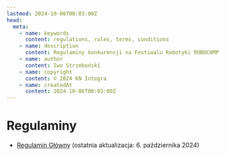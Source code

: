 ```yaml
---
lastmod: 2024-10-06T00:03:00Z
head:
  meta:
    - name: keywords
      content: regulations, rules, terms, conditions
    - name: description
      content: Regulaminy konkurencji na Festiwalu Robotyki ROBOCOMP
    - name: author
      content: Iwo Strzeboński
    - name: copyright
      content: © 2024 KN Integra
    - name: createdAt
      content: 2024-10-06T00:03:00Z
---
```


# Regulaminy
- <a href="/docs/2024/Regulamin Główny.pdf" target="_blank">Regulamin Główny</a> (ostatnia aktualizacja: 6. października 2024)
